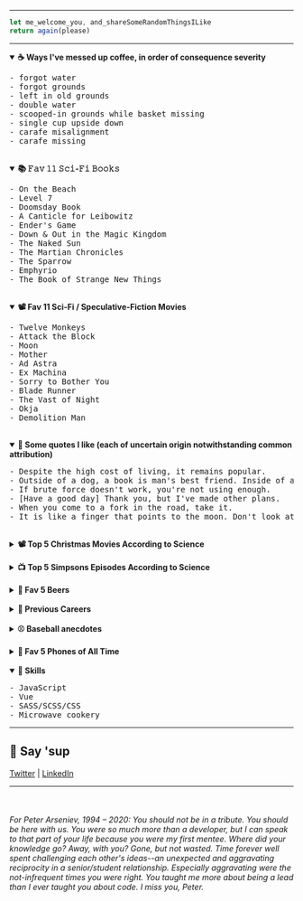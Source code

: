 
<hr>

```javascript
let me_welcome_you, and_shareSomeRandomThingsILike
return again(please)
```

<hr>

<details id="" open>
	<summary>
		<strong>☕ Ways I've messed up coffee, in order of consequence severity</strong>
	</summary>
	<span>
		<pre>
- 𝚏𝚘𝚛𝚐𝚘𝚝 𝚠𝚊𝚝𝚎𝚛
- 𝚏𝚘𝚛𝚐𝚘𝚝 𝚐𝚛𝚘𝚞𝚗𝚍𝚜
- 𝚕𝚎𝚏𝚝 𝚒𝚗 𝚘𝚕𝚍 𝚐𝚛𝚘𝚞𝚗𝚍𝚜
- 𝚍𝚘𝚞𝚋𝚕𝚎 𝚠𝚊𝚝𝚎𝚛
- 𝚜𝚌𝚘𝚘𝚙𝚎𝚍-𝚒𝚗 𝚐𝚛𝚘𝚞𝚗𝚍𝚜 𝚠𝚑𝚒𝚕𝚎 𝚋𝚊𝚜𝚔𝚎𝚝 𝚖𝚒𝚜𝚜𝚒𝚗𝚐
- 𝚜𝚒𝚗𝚐𝚕𝚎 𝚌𝚞𝚙 𝚞𝚙𝚜𝚒𝚍𝚎 𝚍𝚘𝚠𝚗
- 𝚌𝚊𝚛𝚊𝚏𝚎 𝚖𝚒𝚜𝚊𝚕𝚒𝚐𝚗𝚖𝚎𝚗𝚝
- 𝚌𝚊𝚛𝚊𝚏𝚎 𝚖𝚒𝚜𝚜𝚒𝚗𝚐
</pre>
</span>
</details>

<br />

<details id="" open>
	<summary>
		<strong>📚 𝙵𝚊𝚟 𝟷𝟷 𝚂𝚌𝚒-𝙵𝚒 𝙱𝚘𝚘𝚔𝚜</strong>
	</summary>
	<span>
		<pre>
- On the Beach
- Level 7
- Doomsday Book
- A Canticle for Leibowitz
- Ender's Game
- Down & Out in the Magic Kingdom
- The Naked Sun
- The Martian Chronicles
- The Sparrow
- Emphyrio
- The Book of Strange New Things
</pre>
</span>
</details>

<br />

<details id="" open>
	<summary>
		<strong>📽️ Fav 11 Sci-Fi / Speculative-Fiction Movies</strong>
	</summary>
	<span>
		<pre>
- Twelve Monkeys
- Attack the Block
- Moon
- Mother
- Ad Astra
- Ex Machina
- Sorry to Bother You
- Blade Runner
- The Vast of Night
- Okja
- Demolition Man
</pre>
</span>
</details>

<br />

<details id="" open>
	<summary>
		<strong>💬 Some quotes I like (each of uncertain origin notwithstanding common
			attribution)</strong>
	</summary>
	<span>
		<pre>
- Despite the high cost of living, it remains popular.
- Outside of a dog, a book is man's best friend. Inside of a dog, it's too dark to read.
- If brute force doesn't work, you're not using enough.
- [Have a good day] Thank you, but I've made other plans.
- When you come to a fork in the road, take it.
- It is like a finger that points to the moon. Don't look at the finger, or you will miss all the heavenly glory.</pre>
	</span>
</details>

<br />

<details id="">
	<summary>
		<strong>📽️ Top 5 Christmas Movies According to Science</strong>
	</summary>
	<span>
		<pre>
- The Night Before
- Scrooged
- Muppet Christmas Carol
- Gremlins (yes)
- Die Hard (yippee-ki-yay, motherfucker)
</pre>
</span>
</details>

<br />

<details id="">
	<summary>
		<strong> 📺 Top 5 Simpsons Episodes According to Science</strong>
	</summary>
	<span>
		<pre>
- New Kid on the Block
- Rosebud
- Last Exit to Springfield
- Duffless
- Whacking Day
</pre>
	</span>
</details>

<br />

<details id="">
	<summary>
		<strong>🍺 Fav 5 Beers</strong>
	</summary>
	<span>
		<pre>
- Big Wave, Kona
- SO-LO, Goose Island
- Down to Earth, 21st Amendment
- Mango Even Keel, Ballast Point
- Hop Hash Easy IPA, SweetWater</pre>
	</span>
</details>

<br />


<details id="">
	<summary><strong>💼 Previous Careers</strong></summary>
	<span>
		<pre>
- Baseball writer (Giants & A's)
- Newspaper publisher
- Summer dinner theater musical thespian (ok, two weekends of tips for a few summers might not quite qualify as a career)
- Spa reservations associate</pre>
	</span>
</details>

<br />

<details id="">
	<summary><strong>⚾ Baseball anecdotes</strong></summary>
	<span>
		<pre>
- David Ortiz stole my pen
- Roger Clemens yelled at me
- Greg Maddux gave me a great answer to a question at his 300th win press conference
- Barry Bonds politely declined to answer a question and later hit 660. Coincidence?
- Serendipitously saw the MLB debut of childhood teammate when he was announced as LA's reliever. I surprised him right back in the clubhouse!</pre>
	</span>
</details>

<br />

<details id="">
	<summary><strong>📱 Fav 5 Phones of All Time</strong></summary>
	<span>
		<pre>- Kyocera 6035
- Audiovox Thera
- Nokia n93i
- Siemens sx66
- Palm Pre</pre>
	</span>
</details>

<br />

<!--<span id="skills"></span>-->
<details id="" open>
	<summary><strong>🤹 Skills</strong></summary>
	<pre>
- JavaScript
- Vue
- SASS/SCSS/CSS
- Microwave cookery</pre>
</details>

<hr />

<h2>👋 Say 'sup</h2>
<a id="contact" href="https://twitter.com/neanderthalian" target="_blank">Twitter</a>
|
<a href="https://www.linkedin.com/in/jeremybatesdc/" target="_blank">LinkedIn</a>

<br />
<hr />
<br />


<h6>For Peter Arseniev, 1994 – 2020: You should not be in a tribute. You
	should be here with us. You were so much more than a developer, but I can speak
	to that part of your life because you were my first mentee. Where did your
	knowledge go? Away, with you? Gone, but not wasted. Time forever well spent
	challenging each other's ideas--an unexpected and aggravating reciprocity in a
	senior/student relationship. Especially aggravating were the not-infrequent
	times you were right. You taught me more about being a lead than I ever taught
	you about code. I miss you, Peter.</h6>

